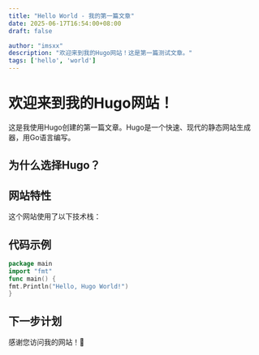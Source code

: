 ```yaml
---
title: "Hello World - 我的第一篇文章"
date: 2025-06-17T16:54:00+08:00
draft: false

author: "imsxx"
description: "欢迎来到我的Hugo网站！这是第一篇测试文章。"
tags: ['hello', 'world']
---
```

# 欢迎来到我的Hugo网站！
这是我使用Hugo创建的第一篇文章。Hugo是一个快速、现代的静态网站生成器，用Go语言编写。
## 为什么选择Hugo？
## 网站特性
这个网站使用了以下技术栈：
## 代码示例
```go
package main
import "fmt"
func main() {
fmt.Println("Hello, Hugo World!")
}
```
## 下一步计划
感谢您访问我的网站！🎉